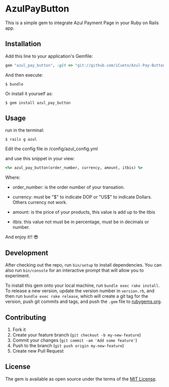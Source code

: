 # AzulPayButton

This is a simple gem to integrate Azul Payment Page in your Ruby on Rails app.

## Installation

Add this line to your application's Gemfile:

```ruby
gem "azul_pay_button", :git => "git://github.com/iCueto/Azul-Pay-Button.git"
```

And then execute:

    $ bundle

Or install it yourself as:

    $ gem install azul_pay_button

## Usage

run in the terminal:

    $ rails g azul

Edit the config file in /config/azul_config.yml

and use this snippet in your view:

```ruby
<%= azul_pay_button(order_number, currency, amount, itbis) %>
```
Where:

* order_number: is the order number of your transation.

* currency: must be "$" to indicate DOP or "US$" to indicate Dollars. Others currency not work.

* amount: is the price of your products, this value is add up to the itbis

* itbis: this value not must be in percentage, must be in decimals or number.

And enjoy it!! 😎

## Development

After checking out the repo, run `bin/setup` to install dependencies. You can also run `bin/console` for an interactive prompt that will allow you to experiment.

To install this gem onto your local machine, run `bundle exec rake install`. To release a new version, update the version number in `version.rb`, and then run `bundle exec rake release`, which will create a git tag for the version, push git commits and tags, and push the `.gem` file to [rubygems.org](https://rubygems.org).

## Contributing

1. Fork it
2. Create your feature branch (`git checkout -b my-new-feature`)
3. Commit your changes (`git commit -am 'Add some feature'`)
4. Push to the branch (`git push origin my-new-feature`)
5. Create new Pull Request

## License

The gem is available as open source under the terms of the [MIT License](http://opensource.org/licenses/MIT).
